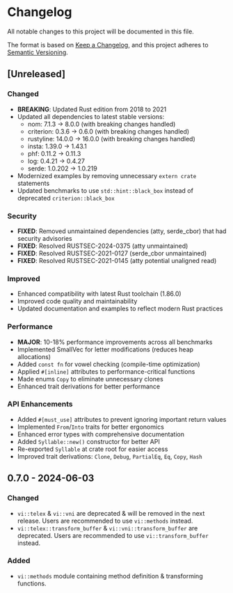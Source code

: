 # Changelog

All notable changes to this project will be documented in this file.

The format is based on [Keep a Changelog](https://keepachangelog.com/en/1.1.0/),
and this project adheres to [Semantic Versioning](https://semver.org/spec/v2.0.0.html).

## [Unreleased]

### Changed

- **BREAKING**: Updated Rust edition from 2018 to 2021
- Updated all dependencies to latest stable versions:
  - nom: 7.1.3 → 8.0.0 (with breaking changes handled)
  - criterion: 0.3.6 → 0.6.0 (with breaking changes handled)
  - rustyline: 14.0.0 → 16.0.0 (with breaking changes handled)
  - insta: 1.39.0 → 1.43.1
  - phf: 0.11.2 → 0.11.3
  - log: 0.4.21 → 0.4.27
  - serde: 1.0.202 → 1.0.219
- Modernized examples by removing unnecessary `extern crate` statements
- Updated benchmarks to use `std::hint::black_box` instead of deprecated `criterion::black_box`

### Security

- **FIXED**: Removed unmaintained dependencies (atty, serde_cbor) that had security advisories
- **FIXED**: Resolved RUSTSEC-2024-0375 (atty unmaintained)
- **FIXED**: Resolved RUSTSEC-2021-0127 (serde_cbor unmaintained)
- **FIXED**: Resolved RUSTSEC-2021-0145 (atty potential unaligned read)

### Improved

- Enhanced compatibility with latest Rust toolchain (1.86.0)
- Improved code quality and maintainability
- Updated documentation and examples to reflect modern Rust practices

### Performance

- **MAJOR**: 10-18% performance improvements across all benchmarks
- Implemented SmallVec for letter modifications (reduces heap allocations)
- Added `const fn` for vowel checking (compile-time optimization)
- Applied `#[inline]` attributes to performance-critical functions
- Made enums `Copy` to eliminate unnecessary clones
- Enhanced trait derivations for better performance

### API Enhancements

- Added `#[must_use]` attributes to prevent ignoring important return values
- Implemented `From`/`Into` traits for better ergonomics
- Enhanced error types with comprehensive documentation
- Added `Syllable::new()` constructor for better API
- Re-exported `Syllable` at crate root for easier access
- Improved trait derivations: `Clone`, `Debug`, `PartialEq`, `Eq`, `Copy`, `Hash`

## 0.7.0 - 2024-06-03

### Changed

- `vi::telex` & `vi::vni` are deprecated & will be removed in the next release. Users are recommended to use `vi::methods` instead.
- `vi::telex::transform_buffer` & `vi::vni::transform_buffer` are deprecated. Users are recommended to use `vi::transform_buffer` instead.

### Added

- `vi::methods` module containing method definition & transforming functions.